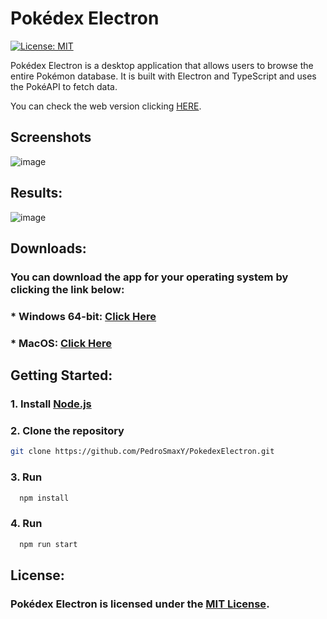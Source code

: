 # Pokédex Electron

[![License: MIT](https://img.shields.io/badge/License-MIT-yellow.svg)](https://opensource.org/licenses/MIT)

Pokédex Electron is a desktop application that allows users to browse the entire Pokémon database. It is built with Electron and TypeScript and uses the PokéAPI to fetch data.

You can check the web version clicking [HERE](https://pedrosmaxy.github.io/PokedexJavaScript/).

## Screenshots


![image](https://github.com/PedroSmaxY/PokedexElectron/assets/127573080/cf4da61c-0cd9-46b4-b277-7d6eba93a8cf)
 

## Results:


![image](https://github.com/PedroSmaxY/PokedexElectron/assets/127573080/037b1f01-29c6-458e-b608-f5c93eb4d521)


## Downloads:

### You can download the app for your operating system by clicking the link below:

### * Windows 64-bit: [Click Here](https://drive.google.com/file/d/1WaIwDJqkacfJxqhxgb4DtLbE1tyJTnud/view?usp=sharing)
### * MacOS: [Click Here](https://drive.google.com/file/d/18uWIcDkfc_53xA1yJNFwlz-gTqAK4H4N/view?usp=drive_link)
  
## **Getting Started:**

### 1. Install [Node.js](https://nodejs.org/en)
### 2. Clone the repository
```bash
git clone https://github.com/PedroSmaxY/PokedexElectron.git
```
### 3. Run
```bash
  npm install
```
### 4. Run
```bash
  npm run start
```

## **License:**

### Pokédex Electron is licensed under the [MIT License](https://github.com/PedroSmaxY/PokedexElectron/blob/main/LICENSE).
